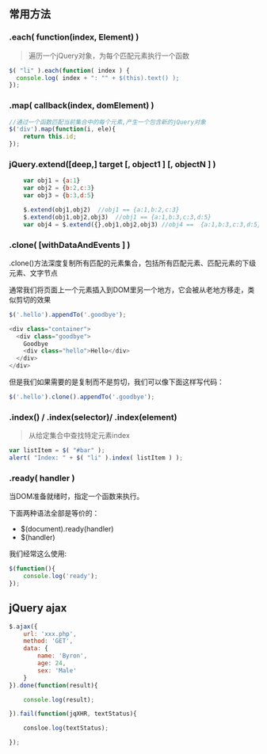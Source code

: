 ## 常用方法

### .each( function(index, Element) )

> 遍历一个jQuery对象，为每个匹配元素执行一个函数

```js
$( "li" ).each(function( index ) {
  console.log( index + ": "" + $(this).text() );
});
```

### .map( callback(index, domElement) )

```js
//通过一个函数匹配当前集合中的每个元素,产生一个包含新的jQuery对象
$('div').map(function(i, ele){
    return this.id;
});
```

### jQuery.extend([deep,] target [, object1 ] [, objectN ] )

```js
    var obj1 = {a:1}
    var obj2 = {b:2,c:3}
    var obj3 = {b:3,d:5}

    $.extend(obj1,obj2)  //obj1 == {a:1,b:2,c:3}
    $.extend(obj1,obj2,obj3)  //obj1 == {a:1,b:3,c:3,d:5}
    var obj4 = $.extend({},obj1,obj2,obj3) //obj4 ==  {a:1,b:3,c:3,d:5}
```

### .clone( [withDataAndEvents ] )

.clone()方法深度复制所有匹配的元素集合，包括所有匹配元素、匹配元素的下级元素、文字节点

通常我们将页面上一个元素插入到DOM里另一个地方，它会被从老地方移走，类似剪切的效果
```js
$('.hello').appendTo('.goodbye');

<div class="container">
  <div class="goodbye">
    Goodbye
    <div class="hello">Hello</div>
  </div>
</div>
```

但是我们如果需要的是复制而不是剪切，我们可以像下面这样写代码：

```js
$('.hello').clone().appendTo('.goodbye');
```

### .index() / .index(selector)/ .index(element)

> 从给定集合中查找特定元素index

```js
var listItem = $( "#bar" );
alert( "Index: " + $( "li" ).index( listItem ) );
```

### .ready( handler )

当DOM准备就绪时，指定一个函数来执行。

下面两种语法全部是等价的：

- $(document).ready(handler)
- $(handler)

我们经常这么使用:

```js
$(function(){
    console.log('ready');
});
```

## jQuery ajax

```js
$.ajax({
    url: 'xxx.php',
    method: 'GET',
    data: {
        name: 'Byron',
        age: 24,
        sex: 'Male'
    }
}).done(function(result){

    console.log(result);

}).fail(function(jqXHR, textStatus){

    consloe.log(textStatus);

});
```